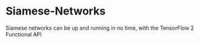 # Siamese-Networks
Siamese networks can be up and running in no time, with the TensorFlow 2 Functional API
